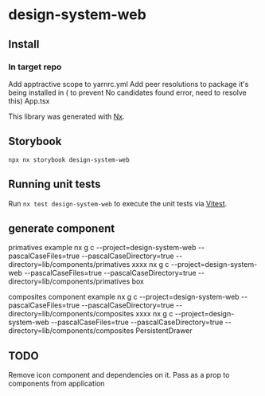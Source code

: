 # design-system-web


## Install

### In target repo
Add apptractive scope to yarnrc.yml
Add peer resolutions to package it's being installed in ( to prevent No candidates found error, need to resolve this)
App.tsx




This library was generated with [Nx](https://nx.dev).

## Storybook 

`npx nx storybook design-system-web`

## Running unit tests

Run `nx test design-system-web` to execute the unit tests via [Vitest](https://vitest.dev/).

## generate component

primatives example
nx g c --project=design-system-web --pascalCaseFiles=true --pascalCaseDirectory=true --directory=lib/components/primatives xxxx
nx g c --project=design-system-web --pascalCaseFiles=true --pascalCaseDirectory=true --directory=lib/components/primatives box

composites component example
nx g c --project=design-system-web --pascalCaseFiles=true --pascalCaseDirectory=true --directory=lib/components/composites xxxx
nx g c --project=design-system-web --pascalCaseFiles=true --pascalCaseDirectory=true --directory=lib/components/composites PersistentDrawer



## TODO

Remove icon component and dependencies on it. Pass as a prop to components from application
